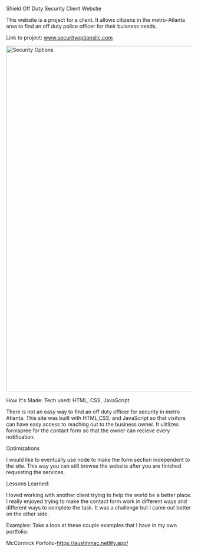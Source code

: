 Shield Off Duty Security Client Webstie

This website is a project for a client. It allows citizens in the metro-Atlanta area to find an off duty police officer for their buisness needs. 

Link to project: www.securityoptionsllc.com 

<img width="939" alt="Security Options" src="https://user-images.githubusercontent.com/121597363/232996790-339c7def-e834-4b6d-8131-3706cdc7bf2d.png">


How It's Made:
Tech used: HTML, CSS, JavaScript

There is not an easy way to find an off duty officer for security in metro Atlanta. This site was built with HTML,CSS, and JavaScript so that visitors can have easy access to reaching out to the business owner. It ulitlizes formspree for the contact form so that the owner can recieve every notification.

Optimizations

I would like to eventually use node to make the form section independent to the site. This way you can still browse the website after you are finished requesting the services.

Lessons Learned:

I loved working with another client trying to help the world be a better place. I really enjoyed trying to make the contact form work in different ways and different ways to complete the task. It was a challenge but I came out better on the other side.

Examples:
Take a look at these couple examples that I have in my own portfolio:

McCormick Porfolio-https://austinmac.netlify.app/
